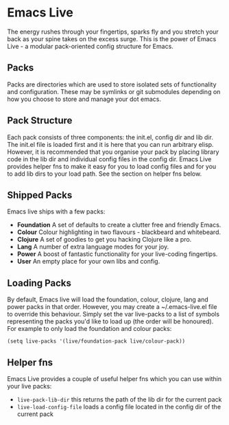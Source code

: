 Emacs Live
==========

The energy rushes through your fingertips, sparks fly and you
stretch your back as your spine takes on the excess surge. This is
the power of Emacs Live - a modular pack-oriented config structure
for Emacs.

Packs
-----

Packs are directories which are used to store isolated sets of
functionality and configuration. These may be symlinks or git
submodules depending on how you choose to store and manage your dot
emacs.

Pack Structure
--------------

Each pack consists of three components: the init.el, config dir and
lib dir. The init.el file is loaded first and it is here that you
can run arbitrary elisp. However, it is recommended that you
organise your pack by placing library code in the lib dir and
individual config files in the config dir. Emacs Live provides
helper fns to make it easy for you to load config files and for you
to add lib dirs to your load path. See the section on helper fns
below.

Shipped Packs
-------------

Emacs live ships with a few packs:
* **Foundation** A set of defaults to create a clutter free and friendly Emacs.
* **Colour** Colour highlighting in two flavours - blackbeard and whitebeard.
* **Clojure** A set of goodies to get you hacking Clojure like a pro.
* **Lang** A number of extra language modes for your joy.
* **Power** A boost of fantastic functionality for your live-coding fingertips.
* **User** An empty place for your own libs and config.

Loading Packs
-------------

By default, Emacs live will load the foundation, colour, clojure, lang and power packs in
that order. However, you may create a ~/.emacs-live.el file to
override this behaviour. Simply set the var live-packs to a list of
symbols representing the packs you'd like to load up (the order
will be honoured). For example to only load the foundation and colour packs:

    (setq live-packs '(live/foundation-pack live/colour-pack))

Helper fns
----------

Emacs Live provides a couple of useful helper fns which you can use
within your live packs:

* `live-pack-lib-dir` this returns the path of the lib dir for the current pack
* `live-load-config-file` loads a config file located in the config dir of the current pack
